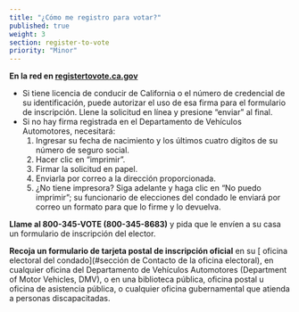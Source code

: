 ```yaml
---
title: "¿Cómo me registro para votar?"
published: true
weight: 3
section: register-to-vote
priority: "Minor"
---
```

**En la red en [registertovote.ca.gov](http://registertovote.ca.gov//)**

- Si tiene licencia de conducir de California o el número de credencial de su identificación, puede autorizar el uso de esa firma para el formulario de inscripción.  Llene la solicitud en línea y presione “enviar” al final.  
- Si no hay firma registrada en el Departamento de Vehículos Automotores, necesitará:  
	1. Ingresar su fecha de nacimiento y los últimos cuatro dígitos de su número de seguro social.  
	2. Hacer clic en “imprimir”.  
	3. Firmar la solicitud en papel.  
  4. Enviarla por correo a la dirección proporcionada.  
  5. ¿No tiene impresora? Siga adelante y haga clic en “No puedo imprimir”; su funcionario de elecciones del condado le enviará por correo un formato para que lo firme y lo devuelva.  

**Llame al 800-345-VOTE (800-345-8683)** y pida que le envíen a su casa un formulario de inscripción del elector.  

**Recoja un formulario de tarjeta postal de inscripción oficial** en su [	oficina electoral del condado](#sección de Contacto de la oficina electoral), en cualquier oficina del Departamento de Vehículos Automotores (Department of Motor Vehicles, DMV), o en una biblioteca pública, oficina postal u oficina de 	 asistencia pública, o cualquier oficina gubernamental que atienda a personas discapacitadas.
